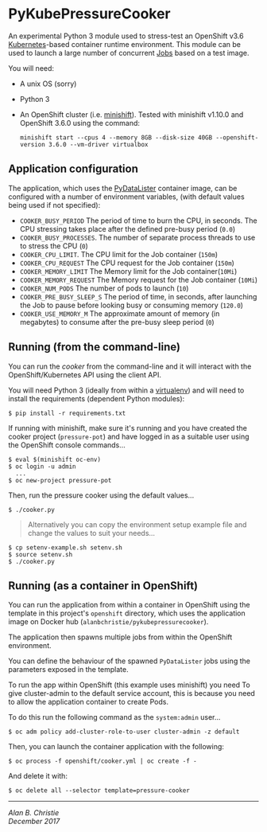 # PyKubePressureCooker
An experimental Python 3 module used to stress-test an OpenShift v3.6
[Kubernetes]-based container runtime environment. This module can be used
to launch a large number of concurrent [Jobs] based on a test image.

You will need:

-   A unix OS (sorry)
-   Python 3
-   An OpenShift cluster (i.e. [minishift]).
    Tested with minishift v1.10.0 and OpenShift 3.6.0 using the command:
    
    `minishift start --cpus 4 --memory 8GB --disk-size 40GB
        --openshift-version 3.6.0 --vm-driver virtualbox`

## Application configuration
The application, which uses the [PyDataLister] container image,
can be configured with a number of environment variables,
(with default values being used if not specified):

-   `COOKER_BUSY_PERIOD`
    The period of time to burn the CPU, in seconds. The CPU stressing
    takes place after the defined pre-busy period (`0.0`)
-   `COOKER_BUSY_PROCESSES`.
    The number of separate process threads to use to stress the CPU (`0`)
-   `COOKER_CPU_LIMIT`.
    The CPU limit for the Job container (`150m`)
-   `COOKER_CPU_REQUEST`
    The CPU request for the Job container (`150m`)
-   `COOKER_MEMORY_LIMIT`
    The Memory limit for the Job container(`10Mi`)
-   `COOKER_MEMORY_REQUEST`
    The Memory request for the Job container (`10Mi`)
-   `COOKER_NUM_PODS`
    The number of pods to launch (`10`)
-   `COOKER_PRE_BUSY_SLEEP_S`
    The period of time, in seconds, after launching the Job to pause before
    looking busy or consuming memory (`120.0`)
-   `COOKER_USE_MEMORY_M`
    The approximate amount of memory (in megabytes) to consume after
    the pre-busy sleep period (`0`)

## Running (from the command-line)
You can run the _cooker_ from the command-line and it will interact with the
OpenShift/Kubernetes API using the client API.

You will need Python 3 (ideally from within a [virtualenv]) and will need
to install the requirements (dependent Python modules):

    $ pip install -r requirements.txt

If running with minishift, make sure it's running and you have created the
cooker project (`pressure-pot`) and have logged in as a suitable user using
the OpenShift console commands...

    $ eval $(minishift oc-env)
    $ oc login -u admin
      ...
    $ oc new-project pressure-pot
    
Then, run the pressure cooker using the default values...

    $ ./cooker.py
    
>   Alternatively you can copy the environment setup example file
    and change the values to suit your needs...
    
    $ cp setenv-example.sh setenv.sh
    $ source setenv.sh
    $ ./cooker.py

## Running (as a container in OpenShift)
You can run the application from within a container in OpenShift using the
template in this project's `openshift` directory, which uses the application
image on Docker hub (`alanbchristie/pykubepressurecooker`).

The application then spawns multiple jobs from within the OpenShift
environment.

You can define the behaviour of the spawned `PyDataLister` jobs using the
parameters exposed in the template.

To run the app within OpenShift (this example uses minishift) you need
To give cluster-admin to the default service account, this is because you
need to allow the application container to create Pods.

To do this run the following command as the `system:admin` user...

    $ oc adm policy add-cluster-role-to-user cluster-admin -z default

Then, you can launch the container application with the following:

    $ oc process -f openshift/cooker.yml | oc create -f -

And delete it with:

    $ oc delete all --selector template=pressure-cooker

---

[Kubernetes]: https://kubernetes.io
[minishift]: https://github.com/minishift/minishift
[Jobs]: https://docs.openshift.org/3.6/dev_guide/jobs.html
[PyDataLister]: https://hub.docker.com/r/alanbchristie/pydatalister/
[VirtualEnv]: https://virtualenvwrapper.readthedocs.io/en/latest/

_Alan B. Christie  
December 2017_
